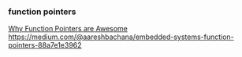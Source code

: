 
### function pointers

[Why Function Pointers are Awesome](https://www.youtube.com/watch?v=PcAD6gjNUVw)
https://medium.com/@aareshbachana/embedded-systems-function-pointers-88a7e1e3962